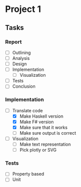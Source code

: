 # Project 1 

## Tasks

### Report
- [ ] Outlining 
- [ ] Analysis
- [ ] Design
- [ ] Implementation
  - [ ] Visualization
- [ ] Tests
- [ ] Conclusion

### Implementation

- [ ] Translate code
  - [x] Make Haskell version
  - [x] Make F# version
  - [x] Make sure that it works
  - [ ] Make sure output is correct
- [ ] Visualization
  - [ ] Make text representation
  - [ ] Pick plotly or SVG

### Tests

- [ ] Property based 
- [ ] Unit 
